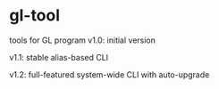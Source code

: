 # gl-tool
tools for GL program 
v1.0: initial version

v1.1: stable alias-based CLI

v1.2: full-featured system-wide CLI with auto-upgrade
